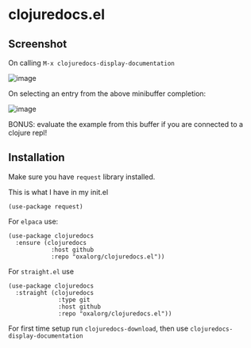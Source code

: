# clojuredocs.el

## Screenshot

On calling `M-x clojuredocs-display-documentation`

![image](https://github.com/user-attachments/assets/ce60a0cb-9cb3-4786-9ada-c65ea6a0a9e6)

On selecting an entry from the above minibuffer completion:

![image](https://github.com/user-attachments/assets/fc2f92b7-1274-4f6b-aaf3-50d4e1c8ddd5)

BONUS: evaluate the example from this buffer if you are connected to a clojure repl!

## Installation

Make sure you have `request` library installed.

This is what I have in my init.el

```elisp
(use-package request)
```

For `elpaca` use:

```elisp
(use-package clojuredocs
  :ensure (clojuredocs
		    :host github
			:repo "oxalorg/clojuredocs.el"))
```

For `straight.el` use

```elisp
(use-package clojuredocs
  :straight (clojuredocs
              :type git
			  :host github
			  :repo "oxalorg/clojuredocs.el"))
```

For first time setup run `clojuredocs-download`, then use `clojuredocs-display-documentation`
